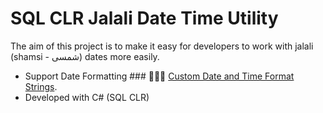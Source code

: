 # SQL CLR Jalali Date Time Utility

The aim of this project is to make it easy for developers to work with jalali (shamsi - شمسی) dates more easily.

* Support Date Formatting ### 🍦🍦🍦 [Custom Date and Time Format Strings](https://msdn.microsoft.com/en-us/library/8kb3ddd4(v=vs.110).aspx).
* Developed with C# (SQL CLR)

 




